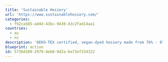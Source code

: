 ```yaml
---
title: 'Sustainable Hosiery'
url: 'https://www.sustainablehosiery.com/'
categories:
  - f92ca585-ad4d-43bc-9430-43c2fad14aa1
countries:
  - au
  - nz
description: 'OEKO-TEX certified, vegan-dyed hosiery made from 76% - 97% recycled post-production and post-consumer nylon waste in Zero Waste factories'
blueprint: action
id: 5736d109-2979-4eb8-9d2a-be73ef334322
---
```

